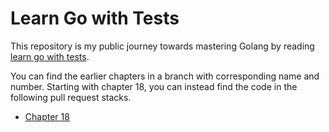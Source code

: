 # Learn Go with Tests

This repository is my public journey towards mastering Golang by reading [learn
go with
tests](https://quii.gitbook.io/learn-go-with-tests/go-fundamentals/install-go). 

You can find the earlier chapters in a branch with corresponding name and number. Starting with chapter 18, you can instead find the code in the following pull request stacks.

- [Chapter 18](https://github.com/JRasmusBm/learn-go-with-tests/pull/1)


